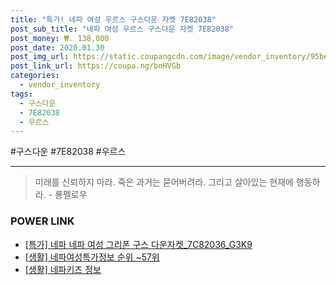 ```yaml
--- 
title: "특가! 네파 여성 우르스 구스다운 자켓 7E82038" 
post_sub_title: "네파 여성 우르스 구스다운 자켓 7E82038" 
post_money: ₩. 138,000 
post_date: 2020.01.30 
post_img_url: https://static.coupangcdn.com/image/vendor_inventory/95be/88c8106b8091274e8c0520b6438991904526f8ab63e7bc2ff9aa5157cdbe.jpg 
post_link_url: https://coupa.ng/bnHVGb 
categories: 
  - vendor_inventory 
tags: 
  - 구스다운 
  - 7E82038 
  - 우르스 
--- 
```

  #구스다운 #7E82038 #우르스 
<hr> 

> 미래를 신뢰하지 마라. 죽은 과거는 묻어버려라. 그리고 살아있는 현재에 행동하라. - 롱펠로우 


### POWER LINK

* <a href="https://blog.naver.com/sakai111/221791281023" target="_blank">[특가] 네파 네파 여성 그리폰 구스 다운자켓_7C82036_G3K9</a>
* <a href="https://blog.naver.com/sakai111/221771309481" target="_blank"> [생활] 네파여성특가정보 순위 ~57위</a>
* <a href="https://blog.naver.com/sakai111/221767925685" target="_blank"> [생활] 네파키즈 정보 </a>
